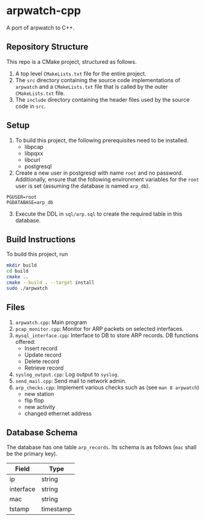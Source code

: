 # arpwatch-cpp
A port of arpwatch to C++.

## Repository Structure

This repo is a CMake project, structured as follows.

1. A top level `CMakeLists.txt` file for the entire project.
2. The `src` directory containing the source code implementations of `arpwatch` and a `CMakeLists.txt` file that is called by the outer `CMakeLists.txt` file.
3. The `include` directory containing the header files used by the source code in `src`.

## Setup

1. To build this project, the following prerequisites need to be installed.
    - libpcap
    - libpqxx
    - libcurl
    - postgresql
2. Create a new user in postgresql with name `root` and no password. Additionally, ensure that the following environment variables for the `root` user is set (assuming the database is named `arp_db`).

```shell
PGUSER=root
PGDATABASE=arp_db
```
3. Execute the DDL in `sql/arp.sql` to create the required table in this database.

## Build Instructions

To build this project, run

```bash
mkdir build
cd build
cmake ..
cmake --build . --target install
sudo ./arpwatch  
```

## Files

1. `arpwatch.cpp`: Main program
2. `pcap_monitor.cpp`: Monitor for ARP packets on selected interfaces.
3. `mysql_interface.cpp`: Interface to DB to store ARP records. DB functions offered:
    - Insert record
    - Update record
    - Delete record
    - Retrieve record
4. `syslog_output.cpp`: Log output to `syslog`.
5. `send_mail.cpp`: Send mail to network admin.
6. `arp_checks.cpp`: Implement various checks such as (see `man 8 arpwatch`)
    - new station
    - flip flop
    - new activity
    - changed ethernet address

## Database Schema

The database has one table `arp_records`. Its schema is as follows (`mac` shall be the primary key).

| Field | Type |
|-|-|
| ip | string |
| interface | string |
| mac | string |
| tstamp | timestamp |
